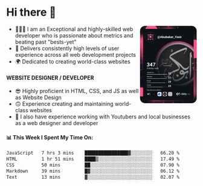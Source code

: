 <link rel="stylesheet" href="./main.css">

# Hi there 👋
<a href="https://app.daily.dev/Abubakar_Yasir"><img src="https://github.com/AbubakarYasir/AbubakarYasir/blob/main/devcard.svg" align="right" width="150" alt="Abubakar Yasir's Dev Card"/></a>

- 👨🏻‍💻 I am an Exceptional and highly-skilled web developer who is passionate about metrics and beating past "bests-yet"
- 👤 Delivers consistently high levels of user experience across all web development projects
- 🌍 Dedicated to creating world-class websites

#### WEBSITE DESIGNER / DEVELOPER

- 😎 Highly proficient in HTML, CSS, and JS
as well as Website Design
- 🙃 Experience creating and maintaining world-class websites
- 💼 I also have experience working with Youtubers and local businesses as a web designer and developer

#### 📊 This Week I Spent My Time On:
<!--START_SECTION:waka-->
```text
JavaScript   7 hrs 3 mins    ████████████████▓░░░░░░░░   66.20 % 
HTML         1 hr 51 mins    ████▒░░░░░░░░░░░░░░░░░░░░   17.49 % 
CSS          50 mins         ██░░░░░░░░░░░░░░░░░░░░░░░   07.90 % 
Markdown     39 mins         █▓░░░░░░░░░░░░░░░░░░░░░░░   06.12 % 
Text         13 mins         ▓░░░░░░░░░░░░░░░░░░░░░░░░   02.07 % 
```
<!--END_SECTION:waka-->


\
&nbsp;
\
&nbsp;
\
&nbsp;
\
&nbsp;

